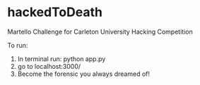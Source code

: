 # hackedToDeath
Martello Challenge for Carleton University Hacking Competition

To run:

1. In terminal run: python app.py
2. go to localhost:3000/
3. Become the forensic you always dreamed of!
